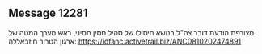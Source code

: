 ## Message 12281

מצורפת הודעת דובר צה"ל בנושא חיסולו של סהיל חסין חסיני, ראש מערך המטה של ארגון הטרור חיזבאללה: https://idfanc.activetrail.biz/ANC0810202474891

